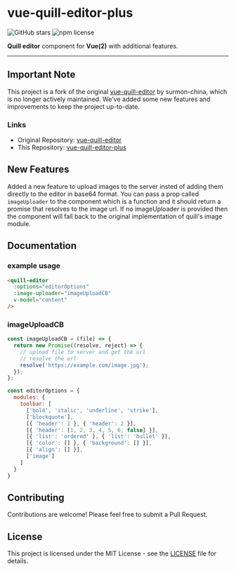 # vue-quill-editor-plus

![GitHub stars](https://img.shields.io/github/stars/Nizam1104/vue-quill-editor-plus.svg)
![npm license](https://img.shields.io/npm/l/vue-quill-editor-plus.svg)

**Quill editor** component for **Vue(2)** with additional features.

---

## Important Note

This project is a fork of the original [vue-quill-editor](https://github.com/surmon-china/vue-quill-editor) by surmon-china, which is no longer actively maintained. We've added some new features and improvements to keep the project up-to-date.

### Links
- Original Repository: [vue-quill-editor](https://github.com/surmon-china/vue-quill-editor)
- This Repository: [vue-quill-editor-plus](https://github.com/Nizam1104/vue-quill-editor-plus)

## New Features

Added a new feature to upload images to the server insted of adding them directly to the editor in base64 format.
You can pass a prop called `imageUploader` to the component which is a function and it should return a promise that resolves to the image url.
If no imageUploader is provided then the component will fall back to the original implementation of quill's image module.

## Documentation

### example usage

```html
<quill-editor
  :options="editorOptions"
  :image-uploader="imageUploadCB"
  v-model="content"
/>
```
### imageUploadCB

```javascript
const imageUploadCB = (file) => {
  return new Promise((resolve, reject) => {
    // upload file to server and get the url
    // resolve the url
    resolve('https://example.com/image.jpg');
  });
};
```

```javascript
const editorOptions = {
  modules: {
    toolbar: [
      ['bold', 'italic', 'underline', 'strike'],
      ['blockquote'],
      [{ 'header': 1 }, { 'header': 2 }],
      [{ 'header': [1, 2, 3, 4, 5, 6, false] }],
      [{ 'list': 'ordered' }, { 'list': 'bullet' }],
      [{ 'color': [] }, { 'background': [] }],
      [{ 'align': [] }],
      ['image']
    ]
  }
}
```

## Contributing

Contributions are welcome! Please feel free to submit a Pull Request.

## License

This project is licensed under the MIT License - see the [LICENSE](LICENSE) file for details.
